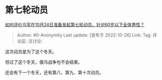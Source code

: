 # 第七轮动员
[如何评价乌军在10月24日准备发起第七轮动员，针对60岁以下全体男性？](https://www.zhihu.com/question/561915227/answer/2730528309)

> Author: #0-Anonymity
> Last update: [发布于 2022-10-26]
> Link:
> Tag:
> 评论区:
> 泛讨论:

这次动员是为了这个冬天。

但过了这个冬天，俄乌战争也不会结束。

还会有下一个冬天，还有第八、第九、第十次动员。
